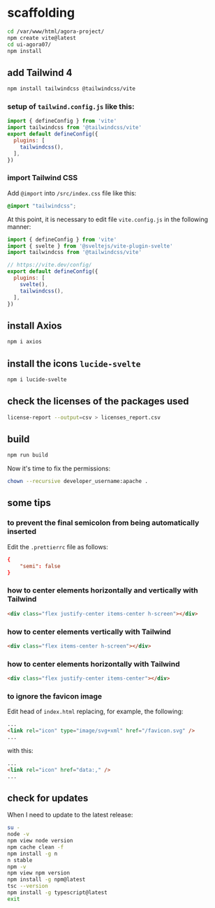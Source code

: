 # scaffolding

```bash
cd /var/www/html/agora-project/
npm create vite@latest
cd ui-agora07/
npm install
```

## add Tailwind 4

```bash
npm install tailwindcss @tailwindcss/vite
```

### setup of `tailwind.config.js` like this:

```js
import { defineConfig } from 'vite'
import tailwindcss from '@tailwindcss/vite'
export default defineConfig({
  plugins: [
    tailwindcss(),
  ],
})
```

### import Tailwind CSS

Add `@import` into `/src/index.css` file like this:

```css
@import "tailwindcss";
```

At this point, it is necessary to edit file `vite.config.js` in the following manner:

```js
import { defineConfig } from 'vite'
import { svelte } from '@sveltejs/vite-plugin-svelte'
import tailwindcss from '@tailwindcss/vite'

// https://vite.dev/config/
export default defineConfig({
  plugins: [
    svelte(),
    tailwindcss(),
  ],
})
```

## install Axios

```bash
npm i axios
```

## install the icons `lucide-svelte`

```bash
npm i lucide-svelte
```

## check the licenses of the packages used

```bash
license-report --output=csv > licenses_report.csv
```

## build

```bash
npm run build
```

Now it's time to fix the permissions:

```bash
chown --recursive developer_username:apache .
```

## some tips

### to prevent the final semicolon from being automatically inserted

Edit the `.prettierrc` file as follows:

```conf
{
    "semi": false
}
```

### how to center elements horizontally and vertically with Tailwind

```html
<div class="flex justify-center items-center h-screen"></div>
```

### how to center elements vertically with Tailwind

```html
<div class="flex items-center h-screen"></div>
```

### how to center elements horizontally with Tailwind

```html
<div class="flex justify-center items-center"></div>
```

### to ignore the favicon image

Edit head of `index.html` replacing, for example, the following:

```html
...
<link rel="icon" type="image/svg+xml" href="/favicon.svg" />
...
```

with this:

```html
...
<link rel="icon" href="data:," />
...
```

## check for updates

When I need to update to the latest release:

```bash
su -
node -v
npm view node version
npm cache clean -f
npm install -g n
n stable
npm -v
npm view npm version
npm install -g npm@latest
tsc --version
npm install -g typescript@latest
exit
```
